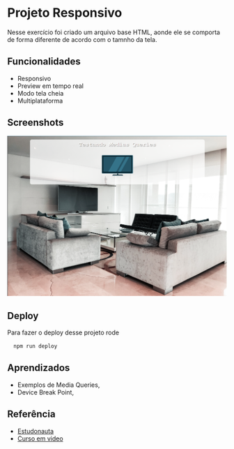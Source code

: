 
# Projeto Responsivo

Nesse exercício foi criado um arquivo base HTML, aonde ele se comporta de forma diferente de acordo com o tamnho da tela.
## Funcionalidades

- Responsivo
- Preview em tempo real
- Modo tela cheia
- Multiplataforma


## Screenshots

![Media-Query](https://github.com/emmanuelmarcosdeoliveira/media-query/blob/main/imagens/screenshout.png?raw=true)


## Deploy

Para fazer o deploy desse projeto rode

```bash
  npm run deploy
```


## Aprendizados

-  Exemplos de Media Queries,
 - Device Break Point, 

## Referência

 - [Estudonauta](https://www.estudonauta.com/)
 - [Curso em video](https://cursoemvideo.com)
 


